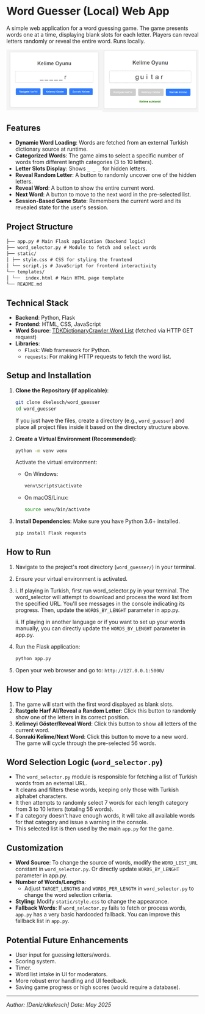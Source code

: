 # Word Guesser (Local) Web App

A simple web application for a word guessing game. The game presents words one at a time, displaying blank slots for each letter. Players can reveal letters randomly or reveal the entire word. Runs locally.

<div style="display: grid; grid-template-columns: auto auto;">
  <img src="word_guesser_screenshot_i.png" width="400" alt="Kelime Oyunu I" >
  <img src="word_guesser_screenshot_ii.png" width="400" alt="Kelime Oyunu II" >
</div>

## Features

*   **Dynamic Word Loading**: Words are fetched from an external Turkish dictionary source at runtime.
*   **Categorized Words**: The game aims to select a specific number of words from different length categories (3 to 10 letters).
*   **Letter Slots Display**: Shows `_ _ _` for hidden letters.
*   **Reveal Random Letter**: A button to randomly uncover one of the hidden letters.
*   **Reveal Word**: A button to show the entire current word.
*   **Next Word**: A button to move to the next word in the pre-selected list.
*   **Session-Based Game State**: Remembers the current word and its revealed state for the user's session.

## Project Structure
```word_guesser/
├── app.py # Main Flask application (backend logic)
├── word_selector.py # Module to fetch and select words
├── static/
│ ├── style.css # CSS for styling the frontend
│ └── script.js # JavaScript for frontend interactivity
└── templates/
│ └──  index.html # Main HTML page template
└── README.md
```

## Technical Stack

*   **Backend**: Python, Flask
*   **Frontend**: HTML, CSS, JavaScript
*   **Word Source**: [TDKDictionaryCrawler Word List](https://github.com/ncarkaci/TDKDictionaryCrawler/blob/master/TDK_S%C3%B6zl%C3%BCk_Kelime_Listesi.txt) (fetched via HTTP GET request)
*   **Libraries**:
    *   `Flask`: Web framework for Python.
    *   `requests`: For making HTTP requests to fetch the word list.

## Setup and Installation

1.  **Clone the Repository (if applicable)**:
    ```bash
    git clone dkelesch/word_guesser 
    cd word_guesser
    ```
    If you just have the files, create a directory (e.g., `word_guesser`) and place all project files inside it based on the directory structure above.

2.  **Create a Virtual Environment (Recommended)**:
    ```bash
    python -m venv venv
    ```
    Activate the virtual environment:
    *   On Windows:
        ```bash
        venv\Scripts\activate
        ```
    *   On macOS/Linux:
        ```bash
        source venv/bin/activate
        ```

3.  **Install Dependencies**:
    Make sure you have Python 3.6+ installed.
    ```bash
    pip install Flask requests
    ```

## How to Run

1.  Navigate to the project's root directory (`word_guesser/`) in your terminal.
2.  Ensure your virtual environment is activated.
3.  i. If playing in Turkish, first run word_selector.py in your terminal. The word_selector will attempt to download and process the word list from the specified URL. You'll see messages in the console indicating its progress. Then, update the `WORDS_BY_LENGHT` parameter in app.py.
    
    ii. If playing in another language or if you want to set up your words manually, you can directly update the `WORDS_BY_LENGHT` parameter in app.py.
4.  Run the Flask application:
    ```bash
    python app.py
    ```
5.  Open your web browser and go to: `http://127.0.0.1:5000/`



## How to Play

1.  The game will start with the first word displayed as blank slots.
2.  **Rastgele Harf Al/Reveal a Random Letter**: Click this button to randomly show one of the letters in its correct position.
3.  **Kelimeyi Göster/Reveal Word**: Click this button to show all letters of the current word.
4.  **Sonraki Kelime/Next Word**: Click this button to move to a new word. The game will cycle through the pre-selected 56 words.

## Word Selection Logic (`word_selector.py`)

*   The `word_selector.py` module is responsible for fetching a list of Turkish words from an external URL.
*   It cleans and filters these words, keeping only those with Turkish alphabet characters.
*   It then attempts to randomly select 7 words for each length category from 3 to 10 letters (totaling 56 words).
*   If a category doesn't have enough words, it will take all available words for that category and issue a warning in the console.
*   This selected list is then used by the main `app.py` for the game.

## Customization

*   **Word Source**: To change the source of words, modify the `WORD_LIST_URL` constant in `word_selector.py`. Or directly update `WORDS_BY_LENGHT` parameter in app.py.
*   **Number of Words/Lengths**:
    *   Adjust `TARGET_LENGTHS` and `WORDS_PER_LENGTH` in `word_selector.py` to change the word selection criteria.
*   **Styling**: Modify `static/style.css` to change the appearance.
*   **Fallback Words**: If `word_selector.py` fails to fetch or process words, `app.py` has a very basic hardcoded fallback. You can improve this fallback list in `app.py`.

## Potential Future Enhancements

*   User input for guessing letters/words.
*   Scoring system.
*   Timer.
*   Word list intake in UI for moderators.
*   More robust error handling and UI feedback.
*   Saving game progress or high scores (would require a database).

---

*Author: [Deniz/dkelesch]*
*Date: May 2025*
